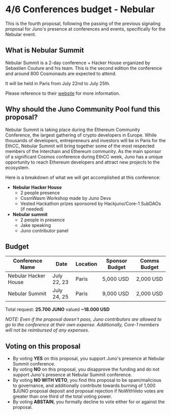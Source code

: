 # 4/6 Conferences budget - Nebular

This is the fourth proposal, following the passing of the previous signaling proposal for Juno's presence at conferences and events, specifically for the Nebular event.

## What is Nebular Summit
Nebular Summit is a 2-day conference + Hacker House organized by Sebastien Couture and his team. This is the second edition the conference and around 800 Cosmonauts are expected to attend.

It will be held in Paris from July 22nd to July 25th.

Please reference to their [website](https://www.nebular.builders/) for more information.

## Why should the Juno Community Pool fund this proposal?
Nebular Summit is taking place during the Ethereum Community Conference, the largest gathering of crypto developers in Europe. While thousands of developers, entrepreneurs and investors will be in Paris for the EthCC, Nebular Summit will bring together some of the most respected members of the Interchain and Ethereum community. As the main sponsor of a significant Cosmos conference during EthCC week, Juno has a unique opportunity to reach Ethereum developers and attract new projects to the ecosystem.

Here is a breakdown of what we will get accomplished at this conference:

- **Nebular Hacker House**
    - 2 people presence
    - CosmWasm Workshop made by Juno Devs
    - Vested Hackathon prizes sponsored by Hackjuno/Core-1 SubDAOs (if needed)
- **Nebular summit**
    - 2 people in presence
    - Jake speaking
    - Juno contributor panel

## Budget

| Conference Name | Date | Location | Sponsor Budget | Comms Budget |
| -------- | -------- | -------- | -------- | -------- |
| Nebular Hacker House | July 22, 23 | Paris | 5,000 USD | 2,000 USD |
| Nebular Summit | July 24, 25 | Paris | 9,000 USD | 2,000 USD |

Total request: **25.700 JUNO** valued **~18.000 USD**

*NOTE: Even if the proposal doesn't pass, Juno contributors are allowed to go to the conference at their own expense. Additionally, Core-1 members will not be reimbursed of any expenses.*

## Voting on this proposal
* By voting **YES** on this proposal, you support Juno's presence at Nebular Summit conference.
* By voting **NO** on this proposal, you disapprove the funding and do not support Juno's presence at Nebular Summit conference.
* By voting **NO WITH VETO**, you find this proposal to be spam/malicious to governance, and additionally contribute towards burning of 1,000 $JUNO proposal deposit and proposal rejection if NoWithVeto votes are greater than one third of the total voting power.
* By voting **ABSTAIN**, you formally decline to vote either for or against the proposal.